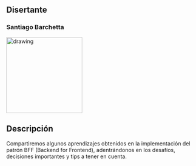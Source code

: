 ## Disertante

### Santiago Barchetta

<img src="https://raw.githubusercontent.com/WebConfTech/website-2019/master/src/assets/images/speakers/santiago-barchetta.jpg" alt="drawing" width="200"/>

## Descripción

Compartiremos algunos aprendizajes obtenidos en la implementación del patrón BFF (Backend for Frontend), adentrándonos en los desafíos, decisiones importantes y tips a tener en cuenta.